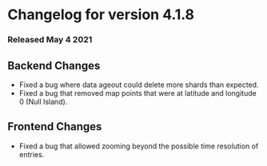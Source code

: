 # Changelog for version 4.1.8

### Released May 4 2021

## Backend Changes
* Fixed a bug where data ageout could delete more shards than expected. 
* Fixed a bug that removed map points that were at latitude and longitude 0 (Null Island).

## Frontend Changes
* Fixed a bug that allowed zooming beyond the possible time resolution of entries.

